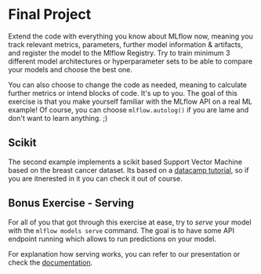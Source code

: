 # Final Project

Extend the code with everything you know about MLflow now, meaning you track relevant metrics, parameters, further model information & artifacts, and register the model to the Mlflow Registry. Try to train minimum 3 different model architectures or hyperparameter sets to be able to compare your models and choose the best one. 

You can also choose to change the code as needed, meaning to calculate further metrics or intend blocks of code. It's up to you. The goal of this exercise is that you make yourself familiar with the MLflow API on a real ML example! Of course, you can choose `mlflow.autolog()` if you are lame and don't want to learn anything. ;)

## Scikit

The second example implements a scikit based Support Vector Machine based on the breast cancer dataset. Its based on a [datacamp tutorial](https://www.datacamp.com/tutorial/svm-classification-scikit-learn-python), so if you are itnerested in it you can check it out of course.

## Bonus Exercise - Serving

For all of you that got through this exercise at ease, try to *serve* your model with the `mlflow models serve` command. The goal is to have some API endpoint running which allows to run predictions on your model.

For explanation how serving works, you can refer to our presentation or check the [documentation](https://mlflow.org/docs/2.10.2/cli.html#mlflow-models-serve).
